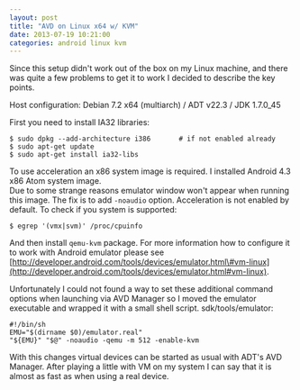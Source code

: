 ```yaml
---
layout: post
title: "AVD on Linux x64 w/ KVM"
date: 2013-07-19 10:21:00
categories: android linux kvm
---
```


Since this setup didn't work out of the box on my Linux machine, and there was quite a few problems to get it to work I decided to describe the key points. 

Host configuration: Debian 7.2 x64 (multiarch) / ADT v22.3 / JDK 1.7.0\_45

First you need to install IA32 libraries:

    $ sudo dpkg --add-architecture i386       # if not enabled already
    $ sudo apt-get update
    $ sudo apt-get install ia32-libs

To use acceleration an x86 system image is required. I installed Android 4.3 x86 Atom system image.  
Due to some strange reasons emulator window won't appear when running this image. The fix is to add `-noaudio` option.
Acceleration is not enabled by default. To check if you system is supported:

    $ egrep '(vmx|svm)' /proc/cpuinfo

And then install `qemu-kvm` package. For more information how to configure it to work with Android emulator please see [http://developer.android.com/tools/devices/emulator.html\#vm-linux](http://developer.android.com/tools/devices/emulator.html#vm-linux).

Unfortunately I could not found a way to set these additional command options when launching via AVD Manager so I moved the emulator executable and wrapped it with a small shell script.
sdk/tools/emulator:

    #!/bin/sh
    EMU="$(dirname $0)/emulator.real"
    "${EMU}" "$@" -noaudio -qemu -m 512 -enable-kvm

With this changes virtual devices can be started as usual with ADT's AVD Manager.
After playing a little with VM on my system I can say that it is almost as fast as when using a real device.
